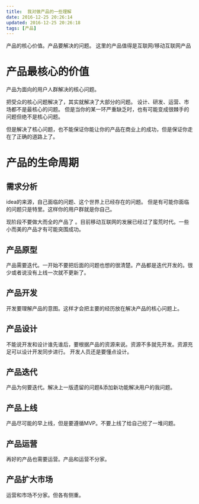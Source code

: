 ```yaml
---
title:  我对做产品的一些理解
date: 2016-12-25 20:26:14
updated: 2016-12-25 20:26:18
tags: [产品]
---
```


产品的核心价值。产品要解决的问题。
这里的产品值得是互联网/移动互联网产品
<!--more-->

# 产品最核心的价值
产品为面向的用户人群解决的核心问题。

把受众的核心问题解决了，其实就解决了大部分的问题。
设计、研发、运营、市场都不是最核心的问题。
但是当你的某一环严重缺乏时，也有可能变成很棘手的问题但绝不是核心问题。

但是解决了核心问题，也不能保证你能让你的产品在商业上的成功，但是保证你走在了正确的道路上了。

# 产品的生命周期

## 需求分析
idea的来源，自己面临的问题、这个世界上已经存在的问题。
但是有可能你面临的问题只是特里。这样你的用户群就是你自己。

现阶段不要做大而全的产品了 。目前移动互联网的发展已经过了蛮荒时代。一些小而美的产品才有可能突围成功。

## 产品原型
产品需要迭代。一开始不要把后面的问题也想的很清楚。产品都是迭代开发的。很少或者说没有上线一次就不更新了。

## 产品开发
开发要理解产品的意图。这样才会把主要的经历放在解决产品的核心问题上。

## 产品设计
不能说开发和设计谁先谁后，要根据产品的资源来说。资源不多就先开发。资源充足可以设计开发同步进行。
开发人员还是要懂点设计。

## 产品迭代
产品为何要迭代。解决上一版遗留的问题&添加新功能解决用户的我问题。

## 产品上线
产品尽可能的早上线，但是要遵循MVP。不要上线了给自己挖了一堆问题。

## 产品运营
再好的产品也需要运营。产品和运营不分家。


## 产品扩大市场
运营和市场不分家。但各有侧重。



